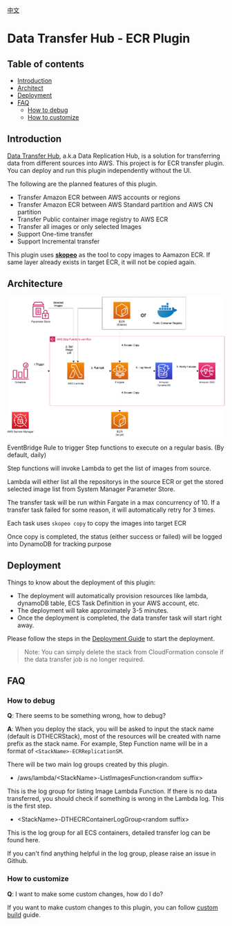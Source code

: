 
[中文](./README_CN.md)

# Data Transfer Hub - ECR Plugin

## Table of contents
* [Introduction](#introduction)
* [Architect](#architect)
* [Deployment](#deployment)
* [FAQ](#faq)
  * [How to debug](#how-to-debug)
  * [How to customize](#how-to-customize)
## Introduction

[Data Transfer Hub](https://github.com/awslabs/data-transfer-hub), a.k.a Data Replication Hub, is a solution for transferring data from different sources into AWS.  This project is for ECR transfer plugin. You can deploy and run this plugin independently without the UI. 

The following are the planned features of this plugin.

- Transfer Amazon ECR between AWS accounts or regions
- Transfer Amazon ECR between AWS Standard partition and AWS CN partition
- Transfer Public container image registry to AWS ECR
- Transfer all images or only selected Images
- Support One-time transfer
- Support Incremental transfer

This plugin uses [**skopeo**](https://github.com/containers/skopeo) as the tool to copy images to Aamazon ECR. If same layer already exists in target ECR, it will not be copied again.


## Architecture

![ECR Plugin Architecture](ecr-plugin-architect.png)

EventBridge Rule to trigger Step functions to execute on a regular basis. (By default, daily)

Step functions will invoke Lambda to get the list of images from source. 

Lambda will either list all the repositorys in the source ECR or get the stored selected image list from System Manager Parameter Store.

The transfer task will be run within Fargate in a max concurrency of 10. If a transfer task failed for some reason, it will automatically retry for 3 times.

Each task uses `skopeo copy` to copy the images into target ECR

Once copy is completed, the status (either success or failed) will be logged into DynamoDB for tracking purpose


## Deployment

Things to know about the deployment of this plugin:

- The deployment will automatically provision resources like lambda, dynamoDB table, ECS Task Definition in your AWS account, etc.
- The deployment will take approximately 3-5 minutes.
- Once the deployment is completed, the data transfer task will start right away.

Please follow the steps in the [Deployment Guide](./docs/DEPLOYMENT_EN.md) to start the deployment.

> Note: You can simply delete the stack from CloudFormation console if the data transfer job is no longer required.

## FAQ
### How to debug

**Q**: There seems to be something wrong, how to debug?

**A**: When you deploy the stack, you will be asked to input the stack name (default is DTHECRStack), most of the resources will be created with name prefix as the stack name.  For example, Step Function name will be in a format of `<StackName>-ECRReplicationSM`.

There will be two main log groups created by this plugin.

- /aws/lambda/&lt;StackName&gt;-ListImagesFunction&lt;random suffix&gt;

This is the log group for listing Image Lambda Function. If there is no data transferred, you should check if something is wrong in the Lambda log. This is the first step.

- &lt;StackName&gt;-DTHECRContainerLogGroup&lt;random suffix&gt;

This is the log group for all ECS containers, detailed transfer log can be found here.

If you can't find anything helpful in the log group, please raise an issue in Github.

### How to customize

**Q**: I want to make some custom changes, how do I do?

If you want to make custom changes to this plugin, you can follow [custom build](./docs/CUSTOM_BUILD.md) guide.